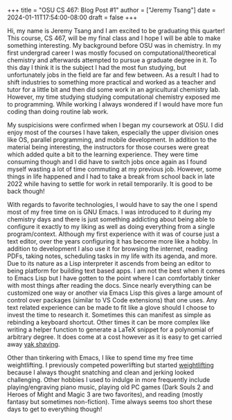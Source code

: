 +++
title = "OSU CS 467: Blog Post #1"
author = ["Jeremy Tsang"]
date = 2024-01-11T17:54:00-08:00
draft = false
+++

Hi, my name is Jeremy Tsang and I am excited to be graduating this quarter!
This course, CS 467, will be my final class and I hope I will be able to make
something interesting. My background before OSU was in chemistry. In my first
undergrad career I was mostly focused on computational/theoretical chemistry
and afterwards attempted to pursue a graduate degree in it. To this day I think
it is the subject I had the most fun studying, but unfortunately jobs in the
field are far and few between. As a result I had to shift industries to
something more practical and worked as a teacher and tutor for a little bit and
then did some work in an agricultural chemistry lab. However, my time studying
studying computational chemistry exposed me to programming. While working I
always wondered if I would have more fun coding than doing routine lab work.

My suspicisions were confirmed when I began my coursework at OSU. I did enjoy
most of the courses I have taken, especially the upper division ones like OS,
parallel programming, and mobile development. In addition to the material being
interesting, the instructors for those courses were great which added quite a
bit to the learning experience. They were time consuming though and I did have
to switch jobs once again as I found myself wasting a lot of time commuting at
my previous job. However, some things in life happened and I had to take a
break from school back in late 2022 while having to settle for work in retail
temporarily. It is good to be back though!

With regards to favorite technologies, I would have to say the one I spend most
of my free time on is GNU Emacs. I was introduced to it during my chemistry
days and there is just something addicting about being able to configure it
exactly to my liking as well as doing everything from a single
program/context. Although my first experience with it was of course just a text
editor, over the years configuring it has become more like a hobby. In addition
to development I also use it for browsing the internet, reading PDFs, taking
notes, scheduling tasks in my life with its agenda, and more. Due to its nature
as a Lisp interpreter it ascends from being an editor to being platform for
building text based apps. I am not the best when it comes to Emacs Lisp but I
have gotten to the point where I can comfortably tinker with most things after
reading the docs. Since nearly everything can be customized one way or another
via Emacs Lisp this gives a large amount of control over packages (similar to
VS Code extensions) that one uses. Any text related experience can be made to
fit like a glove should I choose to invest the time to research it. Sometimes
this can manifest as simple as rebinding a keyboard shortcut. Other times it
can be more complex like writing a helper function to generate a LaTeX snippet
for a polynomial of arbitrary degree. It does come at a cost however as it is
easy to get carried away [yak shaving](https://en.wiktionary.org/wiki/yak_shaving).

Other than tinkering with Emacs, I like to spend time my free time
weightlifting. I previously competed powerlifting but started [weightlifting](https://en.wikipedia.org/wiki/Olympic_weightlifting)
because I always thought snatching and clean and jerking looked
challenging. Other hobbies I used to indulge in more frequently include
playing/engraving piano music, playing old PC games (Dark Souls 2 and Heroes of
Might and Magic 3 are two favorites), and reading (mostly fantasy but sometimes
non-fiction). Time always seems too short these days to get to everything
though!
